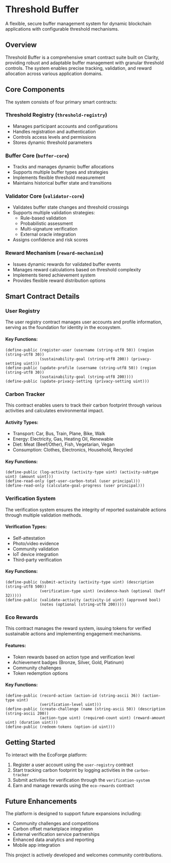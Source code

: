# Threshold Buffer

A flexible, secure buffer management system for dynamic blockchain applications with configurable threshold mechanisms.

## Overview

Threshold Buffer is a comprehensive smart contract suite built on Clarity, providing robust and adaptable buffer management with granular threshold controls. The system enables precise tracking, validation, and reward allocation across various application domains.

## Core Components

The system consists of four primary smart contracts:

### Threshold Registry (`threshold-registry`)
- Manages participant accounts and configurations
- Handles registration and authentication
- Controls access levels and permissions
- Stores dynamic threshold parameters

### Buffer Core (`buffer-core`)
- Tracks and manages dynamic buffer allocations
- Supports multiple buffer types and strategies
- Implements flexible threshold measurement
- Maintains historical buffer state and transitions

### Validator Core (`validator-core`)
- Validates buffer state changes and threshold crossings
- Supports multiple validation strategies:
  - Rule-based validation
  - Probabilistic assessment
  - Multi-signature verification
  - External oracle integration
- Assigns confidence and risk scores

### Reward Mechanism (`reward-mechanism`)
- Issues dynamic rewards for validated buffer events
- Manages reward calculations based on threshold complexity
- Implements tiered achievement system
- Provides flexible reward distribution options

## Smart Contract Details

### User Registry

The user registry contract manages user accounts and profile information, serving as the foundation for identity in the ecosystem.

#### Key Functions:
```clarity
(define-public (register-user (username (string-utf8 50)) (region (string-utf8 30)) 
               (sustainability-goal (string-utf8 200)) (privacy-setting uint)))
(define-public (update-profile (username (string-utf8 50)) (region (string-utf8 30))
               (sustainability-goal (string-utf8 200))))
(define-public (update-privacy-setting (privacy-setting uint)))
```

### Carbon Tracker

This contract enables users to track their carbon footprint through various activities and calculates environmental impact.

#### Activity Types:
- Transport: Car, Bus, Train, Plane, Bike, Walk
- Energy: Electricity, Gas, Heating Oil, Renewable
- Diet: Meat (Beef/Other), Fish, Vegetarian, Vegan
- Consumption: Clothes, Electronics, Household, Recycled

#### Key Functions:
```clarity
(define-public (log-activity (activity-type uint) (activity-subtype uint) (amount uint)))
(define-read-only (get-user-carbon-total (user principal)))
(define-read-only (calculate-goal-progress (user principal)))
```

### Verification System

The verification system ensures the integrity of reported sustainable actions through multiple validation methods.

#### Verification Types:
- Self-attestation
- Photo/video evidence
- Community validation
- IoT device integration
- Third-party verification

#### Key Functions:
```clarity
(define-public (submit-activity (activity-type uint) (description (string-utf8 500))
               (verification-type uint) (evidence-hash (optional (buff 32)))))
(define-public (validate-activity (activity-id uint) (approved bool)
               (notes (optional (string-utf8 200)))))
```

### Eco Rewards

This contract manages the reward system, issuing tokens for verified sustainable actions and implementing engagement mechanisms.

#### Features:
- Token rewards based on action type and verification level
- Achievement badges (Bronze, Silver, Gold, Platinum)
- Community challenges
- Token redemption options

#### Key Functions:
```clarity
(define-public (record-action (action-id (string-ascii 36)) (action-type uint)
               (verification-level uint)))
(define-public (create-challenge (name (string-ascii 50)) (description (string-ascii 200))
               (action-type uint) (required-count uint) (reward-amount uint) (duration uint)))
(define-public (redeem-tokens (option-id uint)))
```

## Getting Started

To interact with the EcoForge platform:

1. Register a user account using the `user-registry` contract
2. Start tracking carbon footprint by logging activities in the `carbon-tracker`
3. Submit activities for verification through the `verification-system`
4. Earn and manage rewards using the `eco-rewards` contract

## Future Enhancements

The platform is designed to support future expansions including:
- Community challenges and competitions
- Carbon offset marketplace integration
- External verification service partnerships
- Enhanced data analytics and reporting
- Mobile app integration

This project is actively developed and welcomes community contributions.